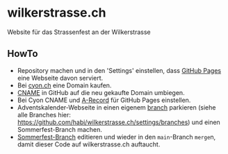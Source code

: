 # wilkerstrasse.ch

Website für das Strassenfest an der Wilkerstrasse

## HowTo

- Repository machen und in den 'Settings' einstellen, dass [GitHub Pages](https://pages.github.com) eine Webseite davon serviert.
- Bei [cyon.ch](https://www.cyon.ch/domains/) eine Domain kaufen.
- [CNAME](CNAME) in GitHub auf die neu gekaufte Domain umbiegen.
- Bei Cyon CNAME und [A-Record](https://docs.github.com/en/free-pro-team@latest/github/working-with-github-pages/managing-a-custom-domain-for-your-github-pages-site#configuring-an-apex-domain) für GitHub Pages einstellen.
- Adventskalender-Webseite in einen eigenem [branch](https://git-scm.com/docs/git-branch) parkieren (siehe alle Branches hier: https://github.com/habi/wilkerstrasse.ch/settings/branches) und einen Sommerfest-Branch machen.
- [Sommerfest-Branch](https://github.com/habi/wilkerstrasse.ch/tree/strassenfest) editieren und wieder in den `main`-Branch `merge`n, damit dieser Code auf wilkerstrasse.ch auftaucht.